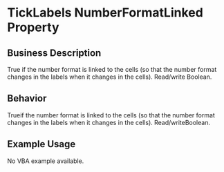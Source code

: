 # TickLabels NumberFormatLinked Property

## Business Description
True if the number format is linked to the cells (so that the number format changes in the labels when it changes in the cells). Read/write Boolean.

## Behavior
Trueif the number format is linked to the cells (so that the number format changes in the labels when it changes in the cells). Read/writeBoolean.

## Example Usage
No VBA example available.